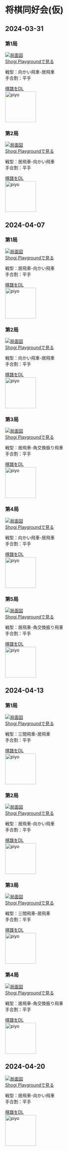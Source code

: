 # 将棋同好会(仮)

## 2024-03-31

### 第1局

[![局面図](images/20240331_01_thumb.png)](https://kifu.co/p8r9)  
[Shogi Playgroundで見る](https://kifu.co/p8r9)

戦型：向かい飛車-居飛車  
手合割：平手

[棋譜をDL](kifs/20240331_01.kif)  
[<img src="images/piyo_link.png" alt="piyo" width="100" />](piyoshogi://?url=https://reqweldzen.github.io/OSC/kifs/20240331_01.kif)

### 第2局

[![局面図](images/20240331_02_thumb.png)](https://kifu.co/rXmZ)  
[Shogi Playgroundで見る](https://kifu.co/rXmZ)

戦型：居飛車-向かい飛車  
手合割：平手

[棋譜をDL](kifs/20240331_02.kif)  
[<img src="images/piyo_link.png" alt="piyo" width="100" />](piyoshogi://?url=https://reqweldzen.github.io/OSC/kifs/20240331_02.kif)

## 2024-04-07

### 第1局

[![局面図](images/20240407_01_thumb.png)](https://kifu.co/7O3Z)  
[Shogi Playgroundで見る](https://kifu.co/7O3Z)

戦型：居飛車-向かい飛車  
手合割：平手

[棋譜をDL](kifs/20240407_01.kif)  
[<img src="images/piyo_link.png" alt="piyo" width="100" />](piyoshogi://?url=https://reqweldzen.github.io/OSC/kifs/20240407_01.kif)

### 第2局

[![局面図](images/20240407_02_thumb.png)](https://kifu.co/EM9M)  
[Shogi Playgroundで見る](https://kifu.co/EM9M)

戦型：向かい飛車-居飛車  
手合割：平手

[棋譜をDL](kifs/20240407_02.kif)  
[<img src="images/piyo_link.png" alt="piyo" width="100" />](piyoshogi://?url=https://reqweldzen.github.io/OSC/kifs/20240407_02.kif)

### 第3局

[![局面図](images/20240407_03_thumb.png)](https://kifu.co/JWpM)  
[Shogi Playgroundで見る](https://kifu.co/JWpM)

戦型：居飛車-角交換振り飛車  
手合割：平手

[棋譜をDL](kifs/20240407_03.kif)  
[<img src="images/piyo_link.png" alt="piyo" width="100" />](piyoshogi://?url=https://reqweldzen.github.io/OSC/kifs/20240407_03.kif)

### 第4局

[![局面図](images/20240407_04_thumb.png)](https://kifu.co/dDWq)  
[Shogi Playgroundで見る](https://kifu.co/dDWq)

戦型：向かい飛車-居飛車  
手合割：平手

[棋譜をDL](kifs/20240407_04.kif)  
[<img src="images/piyo_link.png" alt="piyo" width="100" />](piyoshogi://?url=https://reqweldzen.github.io/OSC/kifs/20240407_04.kif)

### 第5局

[![局面図](images/20240407_05_thumb.png)](https://kifu.co/V4E6)  
[Shogi Playgroundで見る](https://kifu.co/V4E6)

戦型：居飛車-角交換振り飛車  
手合割：平手

[棋譜をDL](kifs/20240407_05.kif)  
[<img src="images/piyo_link.png" alt="piyo" width="100" />](piyoshogi://?url=https://reqweldzen.github.io/OSC/kifs/20240407_05.kif.kif)

## 2024-04-13

### 第1局

[![局面図](images/20240413_01_thumb.png)](https://kifu.co/3Rbx)  
[Shogi Playgroundで見る](https://kifu.co/3Rbx)

戦型：三間飛車-居飛車  
手合割：平手

[棋譜をDL](kifs/20240413_01.kif)  
[<img src="images/piyo_link.png" alt="piyo" width="100" />](piyoshogi://?url=https://reqweldzen.github.io/OSC/kifs/20240413_01.kif)

### 第2局

[![局面図](images/20240413_02_thumb.png)](https://kifu.co/eBVB)  
[Shogi Playgroundで見る](https://kifu.co/eBVB)

戦型：居飛車-向かい飛車  
手合割：平手

[棋譜をDL](kifs/20240413_02.kif)  
[<img src="images/piyo_link.png" alt="piyo" width="100" />](piyoshogi://?url=https://reqweldzen.github.io/OSC/kifs/20240413_02.kif)

### 第3局

[![局面図](images/20240413_03_thumb.png)](https://kifu.co/O7d8)  
[Shogi Playgroundで見る](https://kifu.co/O7d8)

戦型：三間飛車-居飛車  
手合割：平手

[棋譜をDL](kifs/20240413_03.kif)  
[<img src="images/piyo_link.png" alt="piyo" width="100" />](piyoshogi://?url=https://reqweldzen.github.io/OSC/kifs/20240413_03.kif)

### 第4局

[![局面図](images/20240413_04_thumb.png)](https://kifu.co/8RL3)  
[Shogi Playgroundで見る](https://kifu.co/8RL3)

戦型：居飛車-角交換振り飛車  
手合割：平手

[棋譜をDL](kifs/20240413_04.kif)  
[<img src="images/piyo_link.png" alt="piyo" width="100" />](piyoshogi://?url=https://reqweldzen.github.io/OSC/kifs/20240413_04.kif)

## 2024-04-20

[![局面図](images/20240420_01_thumb.png)](https://kifu.co/Agp4)  
[Shogi Playgroundで見る](https://kifu.co/Agp4)

戦型：居飛車-向かい飛車  
手合割：平手

[棋譜をDL](kifs/20240420_01.kif)  
[<img src="images/piyo_link.png" alt="piyo" width="100" />](piyoshogi://?url=https://reqweldzen.github.io/OSC/kifs/20240420_01.kif)